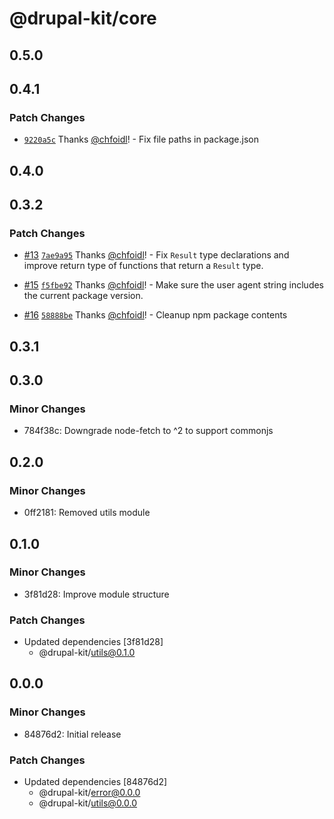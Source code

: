 # @drupal-kit/core

## 0.5.0

## 0.4.1

### Patch Changes

- [`9220a5c`](https://github.com/wunderwerkio/drupal-kit/commit/9220a5c270a3b23fcf1b12dffc3e4a0b84a60057) Thanks [@chfoidl](https://github.com/chfoidl)! - Fix file paths in package.json

## 0.4.0

## 0.3.2

### Patch Changes

- [#13](https://github.com/wunderwerkio/drupal-kit/pull/13) [`7ae9a95`](https://github.com/wunderwerkio/drupal-kit/commit/7ae9a95d316184e98a895a3f738ffcfabde5eacd) Thanks [@chfoidl](https://github.com/chfoidl)! - Fix `Result` type declarations and improve return type of functions that return a `Result` type.

- [#15](https://github.com/wunderwerkio/drupal-kit/pull/15) [`f5fbe92`](https://github.com/wunderwerkio/drupal-kit/commit/f5fbe92710817d89f24797cea4204d0938bd532d) Thanks [@chfoidl](https://github.com/chfoidl)! - Make sure the user agent string includes the current package version.

- [#16](https://github.com/wunderwerkio/drupal-kit/pull/16) [`58888be`](https://github.com/wunderwerkio/drupal-kit/commit/58888bea19922e1841b7017a5f7d90e33c13578a) Thanks [@chfoidl](https://github.com/chfoidl)! - Cleanup npm package contents

## 0.3.1

## 0.3.0

### Minor Changes

- 784f38c: Downgrade node-fetch to ^2 to support commonjs

## 0.2.0

### Minor Changes

- 0ff2181: Removed utils module

## 0.1.0

### Minor Changes

- 3f81d28: Improve module structure

### Patch Changes

- Updated dependencies [3f81d28]
  - @drupal-kit/utils@0.1.0

## 0.0.0

### Minor Changes

- 84876d2: Initial release

### Patch Changes

- Updated dependencies [84876d2]
  - @drupal-kit/error@0.0.0
  - @drupal-kit/utils@0.0.0
